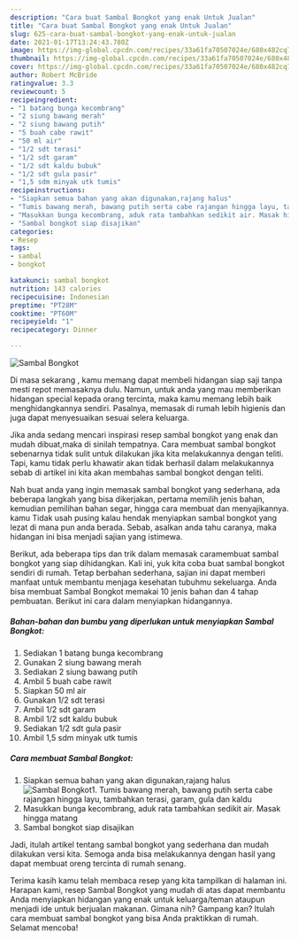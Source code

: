 ```yaml
---
description: "Cara buat Sambal Bongkot yang enak Untuk Jualan"
title: "Cara buat Sambal Bongkot yang enak Untuk Jualan"
slug: 625-cara-buat-sambal-bongkot-yang-enak-untuk-jualan
date: 2021-01-17T13:24:43.780Z
image: https://img-global.cpcdn.com/recipes/33a61fa70507024e/680x482cq70/sambal-bongkot-foto-resep-utama.jpg
thumbnail: https://img-global.cpcdn.com/recipes/33a61fa70507024e/680x482cq70/sambal-bongkot-foto-resep-utama.jpg
cover: https://img-global.cpcdn.com/recipes/33a61fa70507024e/680x482cq70/sambal-bongkot-foto-resep-utama.jpg
author: Robert McBride
ratingvalue: 3.3
reviewcount: 5
recipeingredient:
- "1 batang bunga kecombrang"
- "2 siung bawang merah"
- "2 siung bawang putih"
- "5 buah cabe rawit"
- "50 ml air"
- "1/2 sdt terasi"
- "1/2 sdt garam"
- "1/2 sdt kaldu bubuk"
- "1/2 sdt gula pasir"
- "1,5 sdm minyak utk tumis"
recipeinstructions:
- "Siapkan semua bahan yang akan digunakan,rajang halus"
- "Tumis bawang merah, bawang putih serta cabe rajangan hingga layu, tambahkan terasi, garam, gula dan kaldu"
- "Masukkan bunga kecombrang, aduk rata tambahkan sedikit air. Masak hingga matang"
- "Sambal bongkot siap disajikan"
categories:
- Resep
tags:
- sambal
- bongkot

katakunci: sambal bongkot 
nutrition: 143 calories
recipecuisine: Indonesian
preptime: "PT28M"
cooktime: "PT60M"
recipeyield: "1"
recipecategory: Dinner

---
```



![Sambal Bongkot](https://img-global.cpcdn.com/recipes/33a61fa70507024e/680x482cq70/sambal-bongkot-foto-resep-utama.jpg)

Di masa  sekarang , kamu memang dapat membeli hidangan siap saji tanpa mesti repot memasaknya dulu. Namun, untuk anda yang mau memberikan hidangan special kepada orang tercinta, maka kamu memang lebih baik menghidangkannya sendiri. Pasalnya, memasak di rumah lebih higienis dan juga dapat menyesuaikan sesuai selera keluarga.

Jika anda sedang mencari inspirasi resep sambal bongkot yang enak dan mudah dibuat,maka di sinilah tempatnya. Cara membuat sambal bongkot  sebenarnya tidak sulit untuk dilakukan jika kita melakukannya dengan teliti. Tapi, kamu tidak perlu khawatir akan tidak berhasil dalam melakukannya 
sebab di artikel ini kita akan membahas sambal bongkot dengan teliti.  



Nah buat anda yang ingin memasak sambal bongkot yang sederhana, ada beberapa langkah yang bisa dikerjakan, pertama memilih jenis bahan, kemudian pemilihan bahan segar, hingga cara membuat dan menyajikannya. kamu Tidak usah pusing kalau hendak menyiapkan sambal bongkot yang lezat di mana pun anda berada. Sebab, asalkan anda  tahu caranya, maka hidangan ini bisa menjadi sajian yang istimewa.

Berikut, ada beberapa tips dan trik dalam memasak caramembuat sambal bongkot yang siap dihidangkan. Kali ini, yuk kita coba buat sambal bongkot sendiri di rumah. Tetap berbahan sederhana, sajian ini dapat memberi manfaat untuk membantu menjaga kesehatan tubuhmu sekeluarga. Anda bisa membuat Sambal Bongkot memakai 10 jenis bahan dan 4 tahap pembuatan. Berikut ini cara dalam menyiapkan hidangannya.

<!--inarticleads1-->

##### Bahan-bahan dan bumbu yang diperlukan untuk menyiapkan Sambal Bongkot:

1. Sediakan 1 batang bunga kecombrang
1. Gunakan 2 siung bawang merah
1. Sediakan 2 siung bawang putih
1. Ambil 5 buah cabe rawit
1. Siapkan 50 ml air
1. Gunakan 1/2 sdt terasi
1. Ambil 1/2 sdt garam
1. Ambil 1/2 sdt kaldu bubuk
1. Sediakan 1/2 sdt gula pasir
1. Ambil 1,5 sdm minyak utk tumis




<!--inarticleads2-->

##### Cara membuat Sambal Bongkot:

1. Siapkan semua bahan yang akan digunakan,rajang halus
<img src="https://img-global.cpcdn.com/steps/9ee70e5227513a61/160x128cq70/sambal-bongkot-langkah-memasak-1-foto.jpg" alt="Sambal Bongkot">1. Tumis bawang merah, bawang putih serta cabe rajangan hingga layu, tambahkan terasi, garam, gula dan kaldu
1. Masukkan bunga kecombrang, aduk rata tambahkan sedikit air. Masak hingga matang
1. Sambal bongkot siap disajikan




Jadi, itulah artikel tentang  sambal bongkot  yang sederhana dan mudah dilakukan versi kita. Semoga anda bisa melakukannya dengan hasil yang dapat membuat oreng tercinta di rumah senang. 

Terima kasih kamu telah membaca resep yang kita tampilkan di halaman ini. Harapan kami, resep  Sambal Bongkot yang mudah di atas dapat membantu Anda menyiapkan hidangan yang enak untuk keluarga/teman ataupun menjadi ide untuk berjualan makanan. Gimana nih? Gampang kan? Itulah cara membuat sambal bongkot yang bisa Anda praktikkan di rumah. Selamat mencoba!

